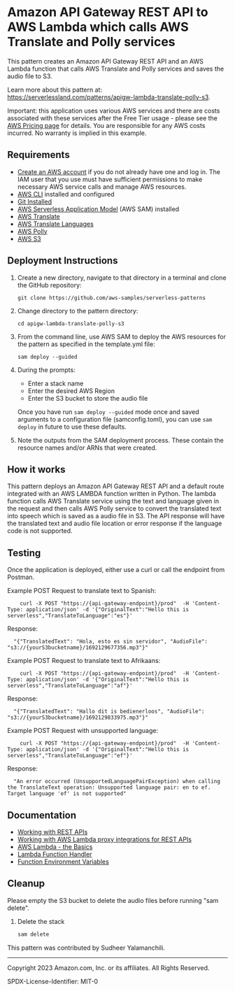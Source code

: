 # Amazon API Gateway REST API to AWS Lambda which calls AWS Translate and Polly services

This pattern creates an Amazon API Gateway REST API and an AWS Lambda function that calls AWS Translate and Polly services and saves the audio file to S3.

Learn more about this pattern at: https://serverlessland.com/patterns/apigw-lambda-translate-polly-s3.

Important: this application uses various AWS services and there are costs associated with these services after the Free Tier usage - please see the [AWS Pricing page](https://aws.amazon.com/pricing/) for details. You are responsible for any AWS costs incurred. No warranty is implied in this example.

## Requirements

* [Create an AWS account](https://portal.aws.amazon.com/gp/aws/developer/registration/index.html) if you do not already have one and log in. The IAM user that you use must have sufficient permissions to make necessary AWS service calls and manage AWS resources.
* [AWS CLI](https://docs.aws.amazon.com/cli/latest/userguide/install-cliv2.html) installed and configured
* [Git Installed](https://git-scm.com/book/en/v2/Getting-Started-Installing-Git)
* [AWS Serverless Application Model](https://docs.aws.amazon.com/serverless-application-model/latest/developerguide/serverless-sam-cli-install.html) (AWS SAM) installed
* [AWS Translate](https://aws.amazon.com/translate/)
* [AWS Translate Languages](https://docs.aws.amazon.com/translate/latest/dg/pairs.html)
* [AWS Polly](https://aws.amazon.com/polly/)
* [AWS S3](https://aws.amazon.com/s3/)

## Deployment Instructions

1. Create a new directory, navigate to that directory in a terminal and clone the GitHub repository:
    ```
    git clone https://github.com/aws-samples/serverless-patterns
    ```
2. Change directory to the pattern directory:
    ```
    cd apigw-lambda-translate-polly-s3
    ```
3. From the command line, use AWS SAM to deploy the AWS resources for the pattern as specified in the template.yml file:
    ```
    sam deploy --guided
    ```
4. During the prompts:
    * Enter a stack name
    * Enter the desired AWS Region
    * Enter the S3 bucket to store the audio file

    Once you have run `sam deploy --guided` mode once and saved arguments to a configuration file (samconfig.toml), you can use `sam deploy` in future to use these defaults.

5. Note the outputs from the SAM deployment process. These contain the resource names and/or ARNs that were created.

## How it works

This pattern deploys an Amazon API Gateway REST API and a default route integrated with an AWS LAMBDA function written in Python. The lambda function calls AWS Translate service using the text and language given in the request and then calls AWS Polly service to convert the translated text into speech which is saved as a audio file in S3. The API response will have the translated text and audio file location or error response if the language code is not supported.

## Testing

Once the application is deployed, either use a curl or call the endpoint from Postman.

Example POST Request to translate text to Spanish:
```
    curl -X POST "https://{api-gateway-endpoint}/prod"  -H 'Content-Type: application/json' -d '{"OriginalText":"Hello this is serverless","TranslateToLanguage":"es"}'
```

Response:
```
  "{"TranslatedText": "Hola, esto es sin servidor", "AudioFile": "s3://{yourS3bucketname}/1692129677356.mp3"}"
```

Example POST Request to translate text to Afrikaans:
```
    curl -X POST "https://{api-gateway-endpoint}/prod"  -H 'Content-Type: application/json' -d '{"OriginalText":"Hello this is serverless","TranslateToLanguage":"af"}'
```

Response:
```
  "{"TranslatedText": "Hallo dit is bedienerloos", "AudioFile": "s3://{yourS3bucketname}/1692129833975.mp3"}"
```

Example POST Request with unsupported language:
```
    curl -X POST "https://{api-gateway-endpoint}/prod"  -H 'Content-Type: application/json' -d '{"OriginalText":"Hello this is serverless","TranslateToLanguage":"ef"}'
```

Response:
```
  "An error occurred (UnsupportedLanguagePairException) when calling the TranslateText operation: Unsupported language pair: en to ef. Target language 'ef' is not supported"
```

## Documentation
- [Working with REST APIs](https://docs.aws.amazon.com/apigateway/latest/developerguide/apigateway-rest-api.html)
- [Working with AWS Lambda proxy integrations for REST APIs](https://docs.aws.amazon.com/apigateway/latest/developerguide/api-gateway-set-up-simple-proxy.html)
- [AWS Lambda - the Basics](https://docs.aws.amazon.com/whitepapers/latest/serverless-architectures-lambda/aws-lambdathe-basics.html)
- [Lambda Function Handler](https://docs.aws.amazon.com/whitepapers/latest/serverless-architectures-lambda/the-handler.html)
- [Function Environment Variables](https://docs.aws.amazon.com/lambda/latest/dg/configuration-envvars.html)

## Cleanup

Please empty the S3 bucket to delete the audio files before running "sam delete".

1. Delete the stack
    ```bash
    sam delete
    ```

This pattern was contributed by Sudheer Yalamanchili.

----
Copyright 2023 Amazon.com, Inc. or its affiliates. All Rights Reserved.

SPDX-License-Identifier: MIT-0
